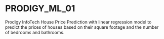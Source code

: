 # PRODIGY_ML_01
Prodigy InfoTech House Price Prediction with linear regression model to predict the prices of houses based on their square footage and the number of bedrooms and bathrooms.
